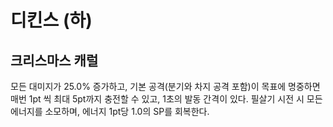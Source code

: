 # 디킨스 (하)

## 크리스마스 캐럴

모든 대미지가 25.0% 증가하고, 기본 공격(분기와 차지 공격 포함)이 목표에 명중하면 매번 1pt 씩 최대 5pt까지 충전할 수 있고, 1초의 발동 간격이 있다. 필살기 시전 시 모든 에너지를 소모하며, 에너지 1pt당 1.0의 SP를 회복한다.
